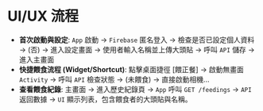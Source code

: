 # UI/UX 流程

*   **首次啟動與設定**:
    `App` 啟動 -> `Firebase` 匿名登入 -> 檢查是否已設定個人資料 -> (否) -> 進入設定畫面 -> 使用者輸入名稱並上傳大頭貼 -> 呼叫 `API` 儲存 -> 進入主畫面
*   **快捷餵食流程 (Widget/Shortcut)**:
    點擊桌面捷徑 [餵正餐] -> 啟動無畫面 `Activity` -> 呼叫 `API` 檢查狀態 -> (未餵食) -> 直接啟動相機...
*   **查看餵食紀錄**:
    主畫面 -> 進入歷史紀錄頁 -> `App` 呼叫 `GET /feedings` -> `API` 返回數據 -> `UI` 顯示列表，包含餵食者的大頭貼與名稱。
